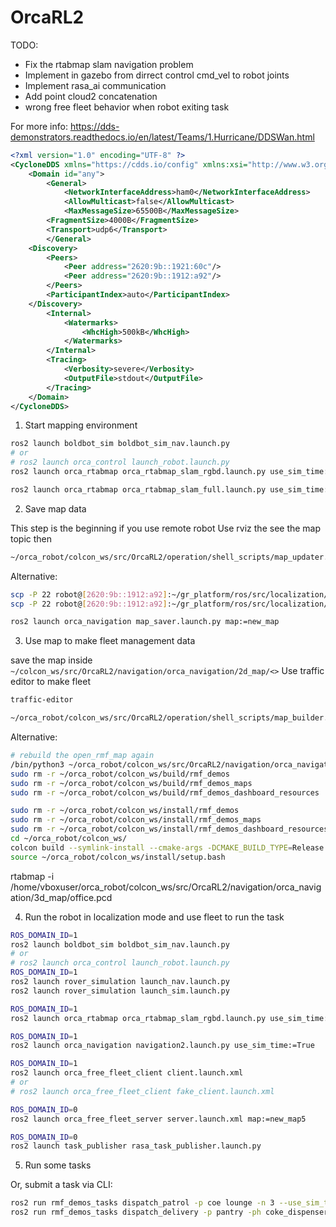 # OrcaRL2

TODO:

- Fix the rtabmap slam navigation problem
- Implement in gazebo from dirrect control cmd_vel to robot joints
- Implement rasa_ai communication
- Add point cloud2 concatenation
- wrong free fleet behavior when robot exiting task

For more info:
https://dds-demonstrators.readthedocs.io/en/latest/Teams/1.Hurricane/DDSWan.html
```xml
<?xml version="1.0" encoding="UTF-8" ?>
<CycloneDDS xmlns="https://cdds.io/config" xmlns:xsi="http://www.w3.org/2001/XMLSchema-instance" xsi:schemaLocation="https://cdds.io/config https://raw.githubusercontent.com/eclipse-cyclonedds/cyclonedds/master/etc/cyclonedds.xsd">
    <Domain id="any">
        <General>
            <NetworkInterfaceAddress>ham0</NetworkInterfaceAddress>
            <AllowMulticast>false</AllowMulticast>
            <MaxMessageSize>65500B</MaxMessageSize>
        <FragmentSize>4000B</FragmentSize>
        <Transport>udp6</Transport>
        </General>
    <Discovery>
        <Peers>
            <Peer address="2620:9b::1921:60c"/>
            <Peer address="2620:9b::1912:a92"/>
        </Peers>
        <ParticipantIndex>auto</ParticipantIndex>
    </Discovery>
        <Internal>
            <Watermarks>
                <WhcHigh>500kB</WhcHigh>
            </Watermarks>
        </Internal>
        <Tracing>
            <Verbosity>severe</Verbosity>
            <OutputFile>stdout</OutputFile>
        </Tracing>
    </Domain>
</CycloneDDS>
```


1) Start mapping environment
```bash
ros2 launch boldbot_sim boldbot_sim_nav.launch.py
# or
# ros2 launch orca_control launch_robot.launch.py
ros2 launch orca_rtabmap orca_rtabmap_slam_rgbd.launch.py use_sim_time:=true qos:=2

ros2 launch orca_rtabmap orca_rtabmap_slam_full.launch.py use_sim_time:=true qos:=2
```


2) Save map data

This step is the beginning if you use remote robot
Use rviz the see the map topic then
```bash
~/orca_robot/colcon_ws/src/OrcaRL2/operation/shell_scripts/map_updater.sh new_map
```

Alternative:
```bash
scp -P 22 robot@[2620:9b::1912:a92]:~/gr_platform/ros/src/localization/localization/2d_map/new_map.pgm ~/orca_robot/colcon_ws/src/OrcaRL2/navigation/orca_navigation/2d_map/new_map.pgm
scp -P 22 robot@[2620:9b::1912:a92]:~/gr_platform/ros/src/localization/localization/2d_map/new_map.yaml ~/orca_robot/colcon_ws/src/OrcaRL2/navigation/orca_navigation/2d_map/new_map.yaml

ros2 launch orca_navigation map_saver.launch.py map:=new_map
```


3) Use map to make fleet management data

save the map inside `~/colcon_ws/src/OrcaRL2/navigation/orca_navigation/2d_map/<>`
Use traffic editor to make fleet
```bash
traffic-editor
```

```bash
~/orca_robot/colcon_ws/src/OrcaRL2/operation/shell_scripts/map_builder.sh new_map
```

Alternative:
```bash
# rebuild the open_rmf_map again
/bin/python3 ~/orca_robot/colcon_ws/src/OrcaRL2/navigation/orca_navigation/scripts/openrmf_convert.py new_map
sudo rm -r ~/orca_robot/colcon_ws/build/rmf_demos
sudo rm -r ~/orca_robot/colcon_ws/build/rmf_demos_maps
sudo rm -r ~/orca_robot/colcon_ws/build/rmf_demos_dashboard_resources

sudo rm -r ~/orca_robot/colcon_ws/install/rmf_demos
sudo rm -r ~/orca_robot/colcon_ws/install/rmf_demos_maps
sudo rm -r ~/orca_robot/colcon_ws/install/rmf_demos_dashboard_resources
cd ~/orca_robot/colcon_ws/
colcon build --symlink-install --cmake-args -DCMAKE_BUILD_TYPE=Release --base-paths src
source ~/orca_robot/colcon_ws/install/setup.bash
```
rtabmap -i /home/vboxuser/orca_robot/colcon_ws/src/OrcaRL2/navigation/orca_navigation/3d_map/office.pcd

4) Run the robot in localization mode and use fleet to run the task
```bash
ROS_DOMAIN_ID=1
ros2 launch boldbot_sim boldbot_sim_nav.launch.py
# or
# ros2 launch orca_control launch_robot.launch.py
ROS_DOMAIN_ID=1
ros2 launch rover_simulation launch_nav.launch.py
ros2 launch rover_simulation launch_sim.launch.py

ROS_DOMAIN_ID=1
ros2 launch orca_rtabmap orca_rtabmap_slam_rgbd.launch.py use_sim_time:=true qos:=2 localization:=true

ROS_DOMAIN_ID=1
ros2 launch orca_navigation navigation2.launch.py use_sim_time:=True

ROS_DOMAIN_ID=1
ros2 launch orca_free_fleet_client client.launch.xml
# or
# ros2 launch orca_free_fleet_client fake_client.launch.xml

ROS_DOMAIN_ID=0
ros2 launch orca_free_fleet_server server.launch.xml map:=new_map5

ROS_DOMAIN_ID=0
ros2 launch task_publisher rasa_task_publisher.launch.py
```

5) Run some tasks

Or, submit a task via CLI:

```bash
ros2 run rmf_demos_tasks dispatch_patrol -p coe lounge -n 3 --use_sim_time
ros2 run rmf_demos_tasks dispatch_delivery -p pantry -ph coke_dispenser -d hardware_2 -dh coke_ingestor --use_sim_time
```
